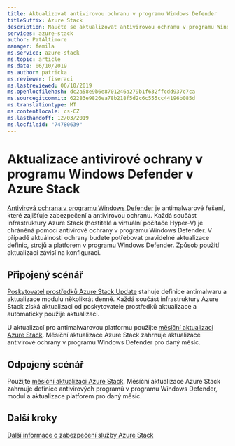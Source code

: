 ```yaml
---
title: Aktualizovat antivirovou ochranu v programu Windows Defender
titleSuffix: Azure Stack
description: Naučte se aktualizovat antivirovou ochranu v programu Windows Defender na Azure Stack
services: azure-stack
author: PatAltimore
manager: femila
ms.service: azure-stack
ms.topic: article
ms.date: 06/10/2019
ms.author: patricka
ms.reviewer: fiseraci
ms.lastreviewed: 06/10/2019
ms.openlocfilehash: dc2a58e9b6e8701246a279b1f632ffcdd937c7ca
ms.sourcegitcommit: 62283e9826ea78b218f5d2c6c555cc44196b085d
ms.translationtype: MT
ms.contentlocale: cs-CZ
ms.lasthandoff: 12/03/2019
ms.locfileid: "74780639"
---
```

# <a name="update-windows-defender-antivirus-on-azure-stack"></a>Aktualizace antivirové ochrany v programu Windows Defender v Azure Stack

[Antivirová ochrana v programu Windows Defender](https://docs.microsoft.com/windows/security/threat-protection/windows-defender-antivirus/windows-defender-antivirus-in-windows-10) je antimalwarové řešení, které zajišťuje zabezpečení a antivirovou ochranu. Každá součást infrastruktury Azure Stack (hostitelé a virtuální počítače Hyper-V) je chráněná pomocí antivirové ochrany v programu Windows Defender. V případě aktuálnosti ochrany budete potřebovat pravidelné aktualizace definic, strojů a platforem v programu Windows Defender. Způsob použití aktualizací závisí na konfiguraci.

## <a name="connected-scenario"></a>Připojený scénář

[Poskytovatel prostředků Azure Stack Update](azure-stack-updates.md#the-update-resource-provider) stahuje definice antimalwaru a aktualizace modulu několikrát denně. Každá součást infrastruktury Azure Stack získá aktualizaci od poskytovatele prostředků aktualizace a automaticky použije aktualizaci.

U aktualizací pro antimalwarovou platformu použijte [měsíční aktualizaci Azure Stack](azure-stack-apply-updates.md). Měsíční aktualizace Azure Stack zahrnuje aktualizace antivirové ochrany v programu Windows Defender pro daný měsíc.

## <a name="disconnected-scenario"></a>Odpojený scénář

 Použijte [měsíční aktualizaci Azure Stack](azure-stack-apply-updates.md). Měsíční aktualizace Azure Stack zahrnuje definice antivirových programů v programu Windows Defender, modul a aktualizace platforem pro daný měsíc.

## <a name="next-steps"></a>Další kroky

[Další informace o zabezpečení služby Azure Stack](azure-stack-security-foundations.md)
